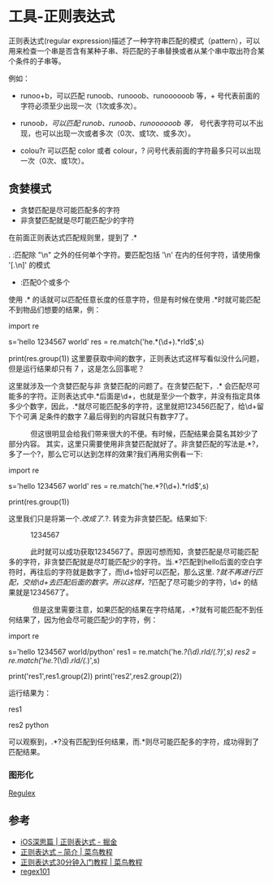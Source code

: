 # 工具-正则表达式


正则表达式(regular expression)描述了一种字符串匹配的模式（pattern），可以用来检查一个串是否含有某种子串、将匹配的子串替换或者从某个串中取出符合某个条件的子串等。

例如：

* runoo+b，可以匹配 runoob、runooob、runoooooob 等，+ 号代表前面的字符必须至少出现一次（1次或多次）。

* runoo*b，可以匹配 runob、runoob、runoooooob 等，* 号代表字符可以不出现，也可以出现一次或者多次（0次、或1次、或多次）。

* colou?r 可以匹配 color 或者 colour，? 问号代表前面的字符最多只可以出现一次（0次、或1次）。

## 贪婪模式

* 贪婪匹配是尽可能匹配多的字符
* 非贪婪匹配就是尽叮能匹配少的字符

在前面正则表达式匹配规则里，提到了 .*

. :匹配除 "\n" 之外的任何单个字符。要匹配包括 '\n' 在内的任何字符，请使用像 '[.\n]' 的模式

* :匹配0个或多个

使用 .* 的话就可以匹配任意长度的任意字符，但是有时候在使用 .*时就可能匹配不到物品们想要的结果，例：

import re
 
s='hello 1234567 world'
res = re.match('he.*(\d+).*rld$',s)
 
print(res.group(1))
这里要获取中间的数字，正则表达式这样写看似没什么问题，但是运行结果却只有 7 ，这是怎么回事呢？

这里就涉及一个贪婪匹配与非 贪婪匹配的问题了。在贪婪匹配下，.* 会匹配尽可能多的字符。正则表达式中.*后面是\d+，也就是至少一个数字，并没有指定具体多少个数字，因此，.*就尽可能匹配多的字符，这里就把123456匹配了，给\d+留下个可满 足条件的数字 7.最后得到的内容就只有数字7了。

           但这很明显会给我们带来很大的不便。有时候，匹配结果会莫名其妙少了部分内容。 其实，这里只需要使用非贪婪匹配就好了。非贪婪匹配的写法是.*?，多了一个?，那么它可以达到怎样的效果?我们再用实例看一下:

import re
 
s='hello 1234567 world'
res = re.match('he.*?(\d+).*rld$',s)
 
print(res.group(1))
 

这里我们只是将第一个.*改成了.*?. 转变为非贪婪匹配。结果如下:

           1234567

           此时就可以成功获取1234567了。原因可想而知，贪婪匹配是尽可能匹配多的字符，非贪婪匹配就是尽叮能匹配少的字符。当.*?匹配到hello后面的空白字符时，再往后的字符就是数字了，而\d+恰好可以匹配，那么这里. *?就不再进行匹配，交给\d+去匹配后面的数字。所以这样，*?匹配了尽可能少的字符，\d+ 的结果就是1234567了。

            但是这里需要注意，如果匹配的结果在字符结尾，.*?就有可能匹配不到任何结果了，因为他会尽可能匹配少的字符，例：

import re
 
s='hello 1234567 world/python'
res1 = re.match('he.*?(\d).*rld/(.*?)',s)
res2 = re.match('he.*?(\d).*rld/(.*)',s)
 
print('res1',res1.group(2))
print('res2',res2.group(2))
 

运行结果为：

res1

res2 python

可以观察到，.*?没有匹配到任何结果，而.*则尽可能匹配多的字符，成功得到了匹配结果。


### 图形化

[Regulex](https://jex.im/regulex/#!flags=&re=%5E(a%7Cb)*%3F%24)

## 参考

* [iOS深思篇 | 正则表达式 - 掘金](https://juejin.im/post/5d9c57fe6fb9a04e22332390#2.2%20%E5%88%9D%E8%AF%86%E7%AF%87)
* [正则表达式 – 简介 | 菜鸟教程](https://www.runoob.com/regexp/regexp-intro.html)
* [正则表达式30分钟入门教程 | 菜鸟教程](https://www.runoob.com/w3cnote/regular-expression-30-minutes-tutorial.html#introduction)
* [regex101](https://regex101.com/)